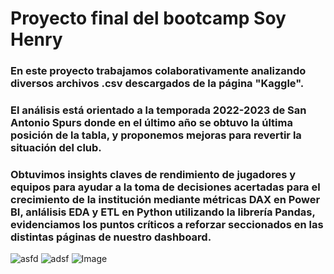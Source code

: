 # Proyecto final del bootcamp Soy Henry

### En este proyecto trabajamos colaborativamente analizando diversos archivos .csv descargados de la página "Kaggle".
### El análisis está orientado a la temporada 2022-2023 de San Antonio Spurs donde en el último año se obtuvo la última posición de la tabla, y proponemos mejoras para revertir la situación del club.
### Obtuvimos insights claves de rendimiento de jugadores y equipos para ayudar a la toma de decisiones acertadas para el crecimiento de la institución mediante métricas DAX en Power BI, anlálisis EDA y ETL en Python utilizando la librería Pandas, evidenciamos los puntos críticos a reforzar seccionados en las distintas páginas de nuestro dashboard. 

![asfd](https://github.com/user-attachments/assets/1992d1e4-2aa0-4600-ab79-2126ee31c20b)
![adsf](https://github.com/user-attachments/assets/b61fb3e8-a9a8-41bf-9112-e635dc919514)
![Image](https://github.com/user-attachments/assets/87b4cedb-8f42-4d54-b793-a7c65014ad2f)

